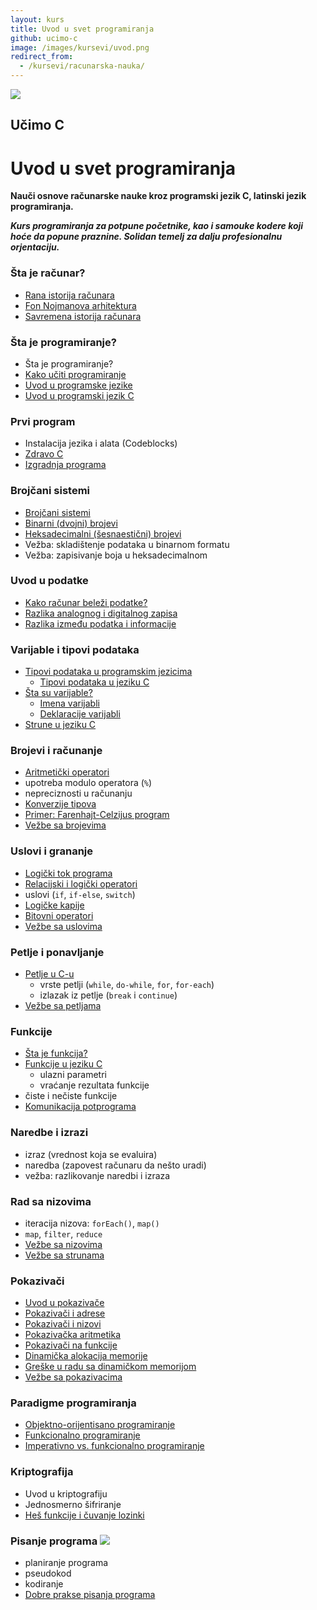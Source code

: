 ```yaml
---
layout: kurs
title: Uvod u svet programiranja
github: ucimo-c
image: /images/kursevi/uvod.png
redirect_from:
  - /kursevi/racunarska-nauka/
---
```


![]({{page.image}})

## Učimo C
# Uvod u svet programiranja

**Nauči osnove računarske nauke kroz programski jezik C, latinski jezik programiranja.**

***Kurs programiranja za potpune početnike, kao i samouke kodere koji hoće da popune praznine. Solidan temelj za dalju profesionalnu orjentaciju.***

### Šta je računar?

- [Rana istorija računara](/rana-istorija-racunara)
- [Fon Nojmanova arhitektura](/fon-nojmanova-arhitektura)
- [Savremena istorija računara](/savremena-istorija-racunara)

### Šta je programiranje?

- Šta je programiranje?
- [Kako učiti programiranje](/programiranje-je-tesko)
- [Uvod u programske jezike](/uvod-u-programske-jezike)
- [Uvod u programski jezik C](/c-uvod)

### Prvi program

- Instalacija jezika i alata (Codeblocks)
- [Zdravo C](/zdravo-c)
- [Izgradnja programa](/izgradnja-programa)

### Brojčani sistemi

- [Brojčani sistemi](/brojcani-sistemi)
- [Binarni (dvojni) brojevi](/binarni-brojevi)
- [Heksadecimalni (šesnaestični) brojevi](/heksadecimalni-brojevi)
- Vežba: skladištenje podataka u binarnom formatu
- Vežba: zapisivanje boja u heksadecimalnom

### Uvod u podatke

- [Kako računar beleži podatke?](/kako-racunar-belezi-podatke)
- [Razlika analognog i digitalnog zapisa](/analogni-i-digitalni-zapis)
- [Razlika između podatka i informacije](/razlika-podaci-informacije)

### Varijable i tipovi podataka

- [Tipovi podataka u programskim jezicima](/tipovi-podataka)
  - [Tipovi podataka u jeziku C](/c-tipovi-podataka)
- [Šta su varijable?](/varijable)
  - [Imena varijabli](/c-imena-varijabli)
  - [Deklaracije varijabli](/c-deklaracije-varijabli)
- [Strune u jeziku C](/c-strune)

### Brojevi i računanje

- [Aritmetički operatori](/c-aritmeticki-operatori)
- upotreba modulo operatora (`%`)
- nepreciznosti u računanju
- [Konverzije tipova](/c-konverzije-tipova)
- [Primer: Farenhajt-Celzijus program](/primer-farenhajt-celzijus)
- [Vežbe sa brojevima](/vezbe-sa-brojevima)

### Uslovi i grananje

- [Logički tok programa](/programska-logika)
- [Relacijski i logički operatori](/c-relacijski-i-logicki-operatori)
- uslovi (`if`, `if-else`, `switch`)
- [Logičke kapije](/logicke-kapije)
- [Bitovni operatori](/bitovni-operatori)
- [Vežbe sa uslovima](/vezbe-sa-uslovima)

### Petlje i ponavljanje

- [Petlje u C-u](/c-petlje)
  - vrste petlji (`while`, `do-while`, `for`, `for-each`)
  - izlazak iz petlje (`break` i `continue`)
- [Vežbe sa petljama](/vezbe-sa-petljama)

### Funkcije

- [Šta je funkcija?](/funkcije)
- [Funkcije u jeziku C](/c-funkcije)
  - ulazni parametri
  - vraćanje rezultata funkcije
- čiste i nečiste funkcije
- [Komunikacija potprograma](/komunikacija-potprograma)

### Naredbe i izrazi

- izraz (vrednost koja se evaluira)
- naredba (zapovest računaru da nešto uradi)
- vežba: razlikovanje naredbi i izraza

### Rad sa nizovima

- iteracija nizova: `forEach()`, `map()`
- `map`, `filter`, `reduce`
- [Vežbe sa nizovima](/vezbe-sa-nizovima)
- [Vežbe sa strunama](/vezbe-sa-strunama)

### Pokazivači

- [Uvod u pokazivače](/c-pokazivaci)
- [Pokazivači i adrese](/pokazivaci-i-adrese)
- [Pokazivači i nizovi](/pokazivaci-i-nizovi)
- [Pokazivačka aritmetika](/pokazivacka-aritmetika)
- [Pokazivači na funkcije](/pokazivaci-na-funkcije)
- [Dinamička alokacija memorije](/dinamicka-alokacija-memorije)
- [Greške u radu sa dinamičkom memorijom](/greske-u-radu-sa-dinamickom-memorijom)
- [Vežbe sa pokazivacima](/vezbe-sa-pokazivacima)

### Paradigme programiranja

- [Objektno-orijentisano programiranje](/objektno-orijentisano-programiranje)
- [Funkcionalno programiranje](/funkcionalno-programiranje)
- [Imperativno vs. funkcionalno programiranje](/imperativno-vs-funkcionalno-programiranje)

### Kriptografija

- Uvod u kriptografiju
- Jednosmerno šifriranje
- [Heš funkcije i čuvanje lozinki](https://learncryptography.com/hash-functions/what-are-hash-functions)

### Pisanje programa [<img src="/images/ui/ikonice/knjiga.svg" class="ikonica-velika">](/kursevi/razvoj-softvera/)

- planiranje programa
- pseudokod
- kodiranje
- [Dobre prakse pisanja programa](/dobre-prakse)
